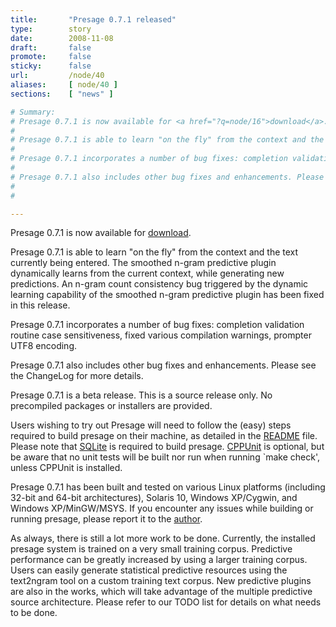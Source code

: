 ```yaml
---
title:       "Presage 0.7.1 released"
type:        story
date:        2008-11-08
draft:       false
promote:     false
sticky:      false
url:         /node/40
aliases:     [ node/40 ]
sections:    [ "news" ]

# Summary:
# Presage 0.7.1 is now available for <a href="?q=node/16">download</a>.
# 
# Presage 0.7.1 is able to learn "on the fly" from the context and the text currently being entered. The smoothed n-gram predictive plugin dynamically learns from the current context, while generating new predictions. An n-gram count consistency bug triggered by the dynamic learning capability of the smoothed n-gram predictive plugin has been fixed in this release.
# 
# Presage 0.7.1 incorporates a number of bug fixes: completion validation routine case sensitiveness, fixed various compilation warnings, prompter UTF8 encoding.
# 
# Presage 0.7.1 also includes other bug fixes and enhancements. Please see the ChangeLog for more details.
# 
# 

---
```

Presage 0.7.1 is now available for <a href="?q=node/16">download</a>.

Presage 0.7.1 is able to learn "on the fly" from the context and the text currently being entered. The smoothed n-gram predictive plugin dynamically learns from the current context, while generating new predictions. An n-gram count consistency bug triggered by the dynamic learning capability of the smoothed n-gram predictive plugin has been fixed in this release.

Presage 0.7.1 incorporates a number of bug fixes: completion validation routine case sensitiveness, fixed various compilation warnings, prompter UTF8 encoding.

Presage 0.7.1 also includes other bug fixes and enhancements. Please see the ChangeLog for more details.


<!--more-->
<!--break-->

Presage 0.7.1 is a beta release. This is a source release only. No precompiled packages or installers are provided.

Users wishing to try out Presage will need to follow the (easy) steps required to build presage on their machine, as detailed in the <a href="presage/trunk/README">README</a> file. Please note that <a href="?q=node/17">SQLite</a> is required to build presage. <a href="?q=node/17">CPPUnit</a> is optional, but be aware that no unit tests will be built nor run when running `make check', unless CPPUnit is installed.

Presage 0.7.1 has been built and tested on various Linux platforms (including 32-bit and 64-bit architectures), Solaris 10, Windows XP/Cygwin, and Windows XP/MinGW/MSYS. If you encounter any issues while building or running presage, please report it to the <a href="?q=node/19">author</a>.

As always, there is still a lot more work to be done. Currently, the installed presage system is trained on a very small training corpus. Predictive performance can be greatly increased by using a larger training corpus. Users can easily generate statistical predictive resources using the text2ngram tool on a custom training text corpus.
New predictive plugins are also in the works, which will take advantage of the multiple predictive source architecture.
Please refer to our TODO list for details on what needs to be done.

